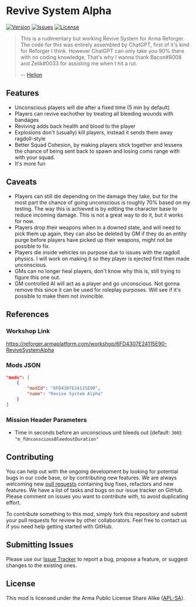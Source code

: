 # Revive System Alpha

[![Version](https://img.shields.io/github/release/HelionGaming/Revive-System.svg?label=Version&colorB=007EC6&style=flat-square)](https://github.com/HelionGaming/Revive-System/releases/latest)
[![Issues](https://img.shields.io/github/issues-raw/HelionGaming/Revive-System.svg?label=Issues&style=flat-square)](https://github.com/HelionGaming/Revive-System/issues)
[![License](https://img.shields.io/badge/License-APL--SA-orange.svg?style=flat-square)](https://github.com/HelionGaming/Revive-System/blob/master/LICENSE.md)

> This is a rudimentary but working Revive System for Arma Reforger. The code for this was entirely assembled by ChatGPT, first of it's kind for Reforger I think. 
> However ChatGPT can only take you 90% there with no coding knowledge, That's why I wanna thank Bacon#8008 and Zelik#0033 for assisting me when I hit a rut.
>
> -- [Helion](https://github.com/HelionGaming)

## Features

- Unconscious players will die after a fixed time (5 min by default)
- Players can revive eachother by treating all bleeding wounds with bandages
- Reviving adds back health and blood to the player
- Explosions don't (usually) kill players, instead it sends them away ragdoll-style
- Better Squad Cohesion, by making players stick together and lessens the chance of being sent back to spawn and losing coms range with with your squad.
- It's more fun 


## Caveats

- Players can still die depending on the damage they take, but for the most part the chance of going unconscious is roughly 70% based on my testing. The way this is achieved is by editing the character base to reduce incoming damage. This is not a great way to do it, but it works for now.
- Players drop their weapons when in a downed state, and will need to pick them up again, they can also be deleted by GM if they do an entity purge before players have picked up their weapons, might not be possible to fix.
- Players die inside vehicles on purpose due to issues with the ragdoll physics. I will work on making it so they player is ejected first then made unconscious.
- GMs can no longer heal players, don't know why this is, still trying to figure this one out.
- GM controlled AI will act as a player and go unconscious. Not gonna remove this since it can be used for roleplay purposes. Will see if it's possible to make them not invincible.

## References

### Workshop Link

https://reforger.armaplatform.com/workshop/6FD4307E24115E90-ReviveSystemAlpha

### Mods JSON

```json
"mods": [
    {
        "modId": "6FD4307E24115E90",
        "name": "Revive System Alpha"
    }
]
```

### Mission Header Parameters

- Time in seconds before an unconscious unit bleeds out (default: `300`): `"m_fUnconsciousBleedoutDuration"`

## Contributing

You can help out with the ongoing development by looking for potential bugs in our code base, or by contributing new features. We are always welcoming new [pull requests](https://github.com/Revive-System/Revive-System-Alpha/pulls) containing bug fixes, refactors and new features. We have a list of tasks and bugs on our issue tracker on GitHub. Please comment on issues you want to contribute with, to avoid duplicating effort.

To contribute something to this mod, simply fork this repository and submit your pull requests for review by other collaborators. Feel free to contact us if you need help getting started with GitHub.

## Submitting Issues

Please use our [Issue Tracker](https://github.com/HelionGaming/Revive-System/issues/new/choose) to report a bug, propose a feature, or suggest changes to the existing ones.

## License
This mod is licensed under the Arma Public License Share Alike ([APL-SA](https://github.com/HelionGaming/Revive-System/blob/main/LICENSE.md)).


